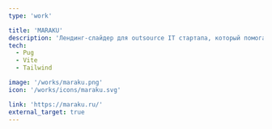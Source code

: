 ```yaml
---
type: 'work'

title: 'MARAKU'
description: 'Лендинг-слайдер для outsource IT стартапа, который помогает с поиском клиентов.'
tech:
  - Pug
  - Vite
  - Tailwind

image: '/works/maraku.png'
icon: '/works/icons/maraku.svg'

link: 'https://maraku.ru/'
external_target: true
---
```

